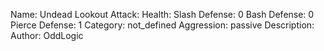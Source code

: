 Name: Undead Lookout
Attack:
Health:
Slash Defense: 0
Bash Defense: 0
Pierce Defense: 1
Category: not_defined
Aggression: passive
Description:
Author: OddLogic